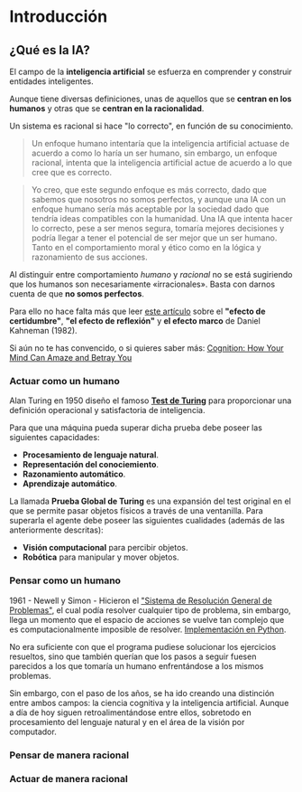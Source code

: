 # Introducción

## ¿Qué es la IA?

El campo de la **inteligencia artificial** se esfuerza en comprender y construir entidades inteligentes.

Aunque tiene diversas definiciones, unas de aquellos que se **centran en los humanos** y otras que se **centran en la racionalidad**.

Un sistema es racional si hace "lo correcto", en función de su conocimiento.

> Un enfoque humano intentaría que la inteligencia artificial actuase de acuerdo a como lo haría un ser humano, sin embargo, un enfoque racional, intenta que la inteligencia artificial actue de acuerdo a lo que cree que es correcto.

> Yo creo, que este segundo enfoque es más correcto, dado que sabemos que nosotros no somos perfectos, y aunque una IA con un enfoque humano sería más aceptable por la sociedad dado que tendría ideas compatibles con la humanidad. Una IA que intenta hacer lo correcto, pese a ser menos segura, tomaría mejores decisiones y podría llegar a tener el potencial de ser mejor que un ser humano. Tanto en el comportamiento moral y ético como en la lógica y razonamiento de sus acciones.

Al distinguir entre comportamiento _humano_ y _racional_ no se está sugiriendo que los humanos son necesariamente «irracionales». Basta con darnos cuenta de que **no somos perfectos**.

Para ello no hace falta más que leer [este artículo](http://medina-psicologia.ugr.es/cienciacognitiva/?p=897) sobre el **"efecto de certidumbre"**, **"el efecto de reflexión"** y **el efecto marco** de Daniel Kahneman (1982).

Si aún no te has convencido, o si quieres saber más: [Cognition: How Your Mind Can Amaze and Betray You](https://www.youtube.com/watch?v=R-sVnmmw6WY)

### Actuar como un humano

Alan Turing en 1950 diseño el famoso **[Test de Turing](https://www.youtube.com/watch?v=3wLqsRLvV-c)** para proporcionar una definición operacional y satisfactoria de inteligencia.

Para que una máquina pueda superar dicha prueba debe poseer las siguientes capacidades:

- **Procesamiento de lenguaje natural**.
- **Representación del conociemiento**.
- **Razonamiento automático**.
- **Aprendizaje automático**.

La llamada **Prueba Global de Turing** es una expansión del test original en el que se permite pasar objetos físicos a través de una ventanilla. Para superarla el agente debe poseer las siguientes cualidades (además de las anteriormente descritas):

- **Visión computacional** para percibir objetos.
- **Robótica** para manipular y mover objetos.

### Pensar como un humano

1961 - Newell y Simon - Hicieron el ["Sistema de Resolución General de Problemas"](https://www.youtube.com/watch?v=odLCF4v-yeM), el cual podía resolver cualquier tipo de problema, sin embargo, llega un momento que el espacio de acciones se vuelve tan complejo que es computacionalmente imposible de resolver. [Implementación en Python](https://github.com/dhconnelly/paip-python/blob/master/paip/gps.py).

No era suficiente con que el programa pudiese solucionar los ejercicios resueltos, sino que también querían que los pasos a seguir fuesen parecidos a los que tomaría un humano enfrentándose a los mismos problemas.

Sin embargo, con el paso de los años, se ha ido creando una distinción entre ambos campos: la ciencia cognitiva y la inteligencia artificial. Aunque a día de hoy siguen retroalimentándose entre ellos, sobretodo en procesamiento del lenguaje natural y en el área de la visión por computador.

### Pensar de manera racional

### Actuar de manera racional
